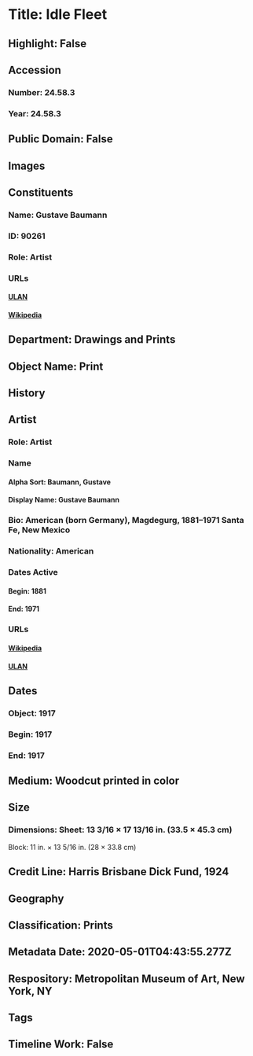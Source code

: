 # Title: Idle Fleet
## Highlight: False
## Accession
### Number: 24.58.3
### Year: 24.58.3
## Public Domain: False
## Images
## Constituents
### Name: Gustave Baumann
### ID: 90261
### Role: Artist
### URLs
#### [ULAN](http://vocab.getty.edu/page/ulan/500033111)
#### [Wikipedia](https://www.wikidata.org/wiki/Q5621273)
## Department: Drawings and Prints
## Object Name: Print
## History
## Artist
### Role: Artist
### Name
#### Alpha Sort: Baumann, Gustave
#### Display Name: Gustave Baumann
### Bio: American (born Germany), Magdegurg, 1881–1971 Santa Fe, New Mexico
### Nationality: American
### Dates Active
#### Begin: 1881
#### End: 1971
### URLs
#### [Wikipedia](https://www.wikidata.org/wiki/Q5621273)
#### [ULAN](http://vocab.getty.edu/page/ulan/500033111)
## Dates
### Object: 1917
### Begin: 1917
### End: 1917
## Medium: Woodcut printed in color
## Size
### Dimensions: Sheet: 13 3/16 × 17 13/16 in. (33.5 × 45.3 cm)
Block: 11 in. × 13 5/16 in. (28 × 33.8 cm)
## Credit Line: Harris Brisbane Dick Fund, 1924
## Geography
## Classification: Prints
## Metadata Date: 2020-05-01T04:43:55.277Z
## Respository: Metropolitan Museum of Art, New York, NY
## Tags
## Timeline Work: False